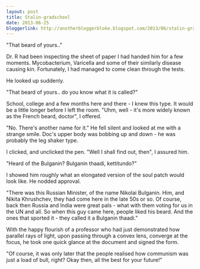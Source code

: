 ```yaml
---
layout: post
title: Stalin-gradschool
date: 2013-06-25
bloggerlink: http://anotherbloggerbloke.blogspot.com/2013/06/stalin-gradschool.html
---
```


"That beard of yours.."

Dr. R had been inspecting the sheet of paper I had handed him for a few moments. Mycobacterium, Varicella and some of their similarly disease causing kin. Fortunately, I had managed to come clean through the tests.

He looked up suddenly.

"That beard of yours.. do you know what it is called?"

School, college and a few months here and there - I knew this type. It would be a little longer before I left the room. "Uhm, well - it's more widely known as the French beard, doctor", I offered.

"No. There's another name for it." He fell silent and looked at me with a strange smile. Doc's upper body was bobbing up and down - he was probably the leg shaker type.

I clicked, and unclicked the pen. "Well I shall find out, then", I assured him.

"Heard of the Bulganin? Bulganin thaadi, kettitundo?"

I showed him roughly what an elongated version of the soul patch would look like. He nodded approval.

"There was this Russian Minister, of the name Nikolai Bulganin. Him, and Nikita Khrushchev, they had come here in the late 50s or so. Of course, back then Russia and India were great pals - what with them voting for us in the UN and all. So when this guy came here, people liked his beard. And the ones that sported it - they called it a Bulganin thaadi."

With the happy flourish of a professor who had just demonstrated how parallel rays of light, upon passing through a convex lens, converge at the focus, he took one quick glance at the document and signed the form.

"Of course, it was only later that the people realised how communism was just a load of bull, right?  Okay then, all the best for your future!"